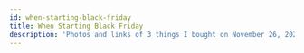 ```yaml
---
id: when-starting-black-friday
title: When Starting Black Friday
description: 'Photos and links of 3 things I bought on November 26, 2020 on Black Friday'
---
```


